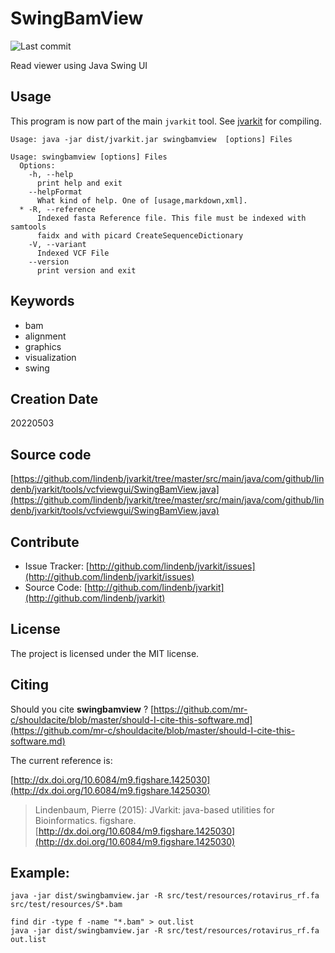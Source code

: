 # SwingBamView

![Last commit](https://img.shields.io/github/last-commit/lindenb/jvarkit.png)

Read viewer using Java Swing UI


## Usage


This program is now part of the main `jvarkit` tool. See [jvarkit](JvarkitCentral.md) for compiling.


```
Usage: java -jar dist/jvarkit.jar swingbamview  [options] Files

Usage: swingbamview [options] Files
  Options:
    -h, --help
      print help and exit
    --helpFormat
      What kind of help. One of [usage,markdown,xml].
  * -R, --reference
      Indexed fasta Reference file. This file must be indexed with samtools 
      faidx and with picard CreateSequenceDictionary
    -V, --variant
      Indexed VCF File
    --version
      print version and exit

```


## Keywords

 * bam
 * alignment
 * graphics
 * visualization
 * swing



## Creation Date

20220503

## Source code 

[https://github.com/lindenb/jvarkit/tree/master/src/main/java/com/github/lindenb/jvarkit/tools/vcfviewgui/SwingBamView.java](https://github.com/lindenb/jvarkit/tree/master/src/main/java/com/github/lindenb/jvarkit/tools/vcfviewgui/SwingBamView.java)


## Contribute

- Issue Tracker: [http://github.com/lindenb/jvarkit/issues](http://github.com/lindenb/jvarkit/issues)
- Source Code: [http://github.com/lindenb/jvarkit](http://github.com/lindenb/jvarkit)

## License

The project is licensed under the MIT license.

## Citing

Should you cite **swingbamview** ? [https://github.com/mr-c/shouldacite/blob/master/should-I-cite-this-software.md](https://github.com/mr-c/shouldacite/blob/master/should-I-cite-this-software.md)

The current reference is:

[http://dx.doi.org/10.6084/m9.figshare.1425030](http://dx.doi.org/10.6084/m9.figshare.1425030)

> Lindenbaum, Pierre (2015): JVarkit: java-based utilities for Bioinformatics. figshare.
> [http://dx.doi.org/10.6084/m9.figshare.1425030](http://dx.doi.org/10.6084/m9.figshare.1425030)


## Example:

```
java -jar dist/swingbamview.jar -R src/test/resources/rotavirus_rf.fa src/test/resources/S*.bam
```

```
find dir -type f -name "*.bam" > out.list
java -jar dist/swingbamview.jar -R src/test/resources/rotavirus_rf.fa out.list
```


